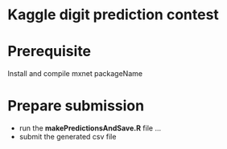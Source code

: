 # Kaggle digit prediction contest

# Prerequisite 

Install and compile mxnet packageName

# Prepare submission

* run the **makePredictionsAndSave.R** file ...
* submit the generated csv file

